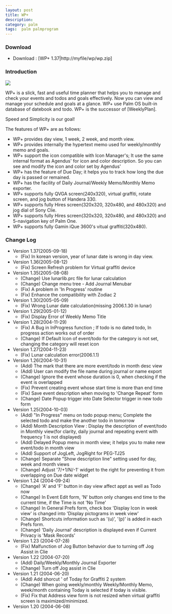 ```yaml
---
layout: post
title: WP+
description: 
category: palm
tags:  palm palmprogram
---
```


### Download 

- Download : [WP+ 1.37|http://myfile/wp/wp.zip] 

### Introduction

![](http://farm3.staticflickr.com/2878/13244266144_92d1da4580_o.gif)

WP+ is a slick, fast and useful time planner that helps you to manage and check your events and
todos and goals effectively. Now you can view and manage your schedule and goals at a glance. WP+
use Palm OS built-in database of datebook and todo.  WP+ is the successor of [WeeklyPlan].

Speed and Simplicity is our goal! 

The features of WP+ are as follows:

- WP+ provides day view, 1 week, 2 week, and month view.
- WP+ provides internally the hypertext memo used for weekly/monthly memo and goals.
- WP+ support the icon compatible with Icon Manager's; It use the same internal format as Agendus' for icon and color description. So you can see and modify the icon and color set by Agendus'
- WP+ has the feature of Due Day; it helps you to track how long the due day is passed or remained.
- WP+ has the facility of Daily Journal/Weekly Memo/Monthly Memo exporter.
- WP+ supports fully QVGA screen(240x320), virtual graffiti, rotate screen, and jog button of Handera 330.
- WP+ supports fully Hires screen(320x320, 320x480, and 480x320) and jog dial of Sony Clie.
- WP+ supports fully Hires screen(320x320, 320x480, and 480x320) and 5-navigation key of Palm One.  
- WP+ supports fully Gamin iQue 3600's vitual graffiti(320x480).

### Change Log

- Version 1.37(2005-09-18)
	- (Fix) In korean version, year of lunar date is wrong in day view.
- Version 1.36(2005-08-12)
	- (Fix) Screen Refresh problem for Virtual graffiti device
- Version 1.35(2005-08-08)
	- (Change) Use lunarlib.prc file for lunar calculation
	- (Change) Change menu tree - Add Journal Menubar 
	- (Fix) A problem in 'In Progress' routine
	- (Fix) Enhance the compatibility with Zodiac 2
- Version 1.30(2005-05-09)
	- (Fix) Wrong Lunar date calculation(missing 2006.1.30 in lunar)
- Version 1.29(2005-01-12)
	- (Fix) Display Error of Weekly Memo Title
- Version 1.28(2004-11-29)
	- (Fix) A Bug in InProgress function ; If todo is no dated todo, In progress action works out of order
	- (Change) If Default Icon of event/todo for the category is not set, changing the category will reset icon
- Version 1.27(2004-11-23)
	- (Fix) Lunar calculation error(2006.1.1)
- Version 1.26(2004-10-31)
	- (Add) The mark that there are more event/todo in month desc view 
	- (Add) User can modify the file name during journal or name export 
	- (Change) Ignore the event whose duration is 0,  when checking if the event is overlapped
	- (Fix) Prevent creating event whose start time is more than end time
	- (Fix) Save event description when moving to 'Change Repeat' form 
	- (Change) Date Popup trigger into Date Selector trigger in new todo form
- Version 1.25(2004-10-03)
	- (Add) "In Progress" menu on todo popup menu; Complete the selected todo and make the another todo in tomorrow
	- (Add) Month Description View : Display the description of event/todo in Monthly view(for clarity, daily journal and repeating event with frequency 1 is not displayed) 
	- (Add) Delayed Popup menu in month view; it helps you to make new event/todo in month view 
	- (Add) Support of JogLeft, JogRight for PEG-TJ25
	- (Change) Separate "Show description line" setting used for day, week and month views
	- (Change) Adjust '7/+1/N/-1' widget to the right for preventing it from overlapping on Due date widget
- Version 1.24 (2004-09-24)
	- (Change) 'A' and 'F' button in day view affect appt as well as Todo now
	- (Change) In Event Edit form, 'N' button only changes end time to the current time, if the Time is not 'No Time'
	- (Change) In General Prefs form, check box 'Display Icon in week view' is changed into 'Display pictograms in week view'
	- (Change) Shortcuts information such as '(u)', '(p)' is added in each Prefs form.
	- (Change) 'Daily Journal' description is displayed even if Current Privacy is 'Mask Records'
- Version 1.23 (2004-07-28)
	- (Fix) Malfunction of Jog Button behavior due to turning off Jog Assist in Clie
- Version 1.22 (2004-07-20)
	- (Add) Daily/Weekly/Monthly Journal Exporter
	- (Change) Turn off Jog assist in Clie
- Version 1.21 (2004-06-20)
	- (Add) Add shorcut ' of Today for Graffiti 2 system
	- (Change) When going  weekly/monthly Weekly/Monthly Memo, week/month containing Today is selected if today is visible.
	- (Fix) Fix that Address view form is not resized when virtual graffiti screen is maximized/minimized. 
- Version 1.20  (2004-06-08)
